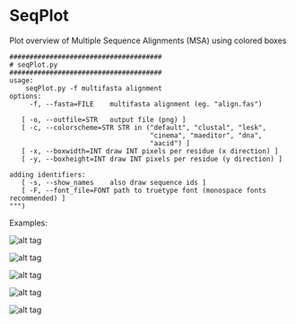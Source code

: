 SeqPlot
=======

Plot overview of Multiple Sequence Alignments (MSA) using colored boxes


    ######################################
    # seqPlot.py
    ######################################
    usage:
        seqPlot.py -f multifasta alignment
    options:
         -f, --fasta=FILE    multifasta alignment (eg. "align.fas")

       [ -o, --outfile=STR   output file (png) ]
       [ -c, --colorscheme=STR STR in ("default", "clustal", "lesk",
                                       "cinema", "maeditor", "dna",
                                       "aacid") ]
       [ -x, --boxwidth=INT draw INT pixels per residue (x direction) ]
       [ -y, --boxheight=INT draw INT pixels per residue (y direction) ]

    adding identifiers:
       [ -s, --show_names    also draw sequence ids ]
       [ -F, --font_file=FONT path to truetype font (monospace fonts recommended) ]
    """)
Examples:

![alt tag](https://raw.github.com/janinamass/SeqPlot/master/example/ex3.png)

![alt tag](https://raw.github.com/janinamass/SeqPlot/master/example/ex2.png)

![alt tag](https://raw.github.com/janinamass/SeqPlot/master/example/ex1.png)

![alt tag](https://raw.github.com/janinamass/SeqPlot/master/example/dna1.png)

![alt tag](https://raw.github.com/janinamass/SeqPlot/master/example/dna2.png)
